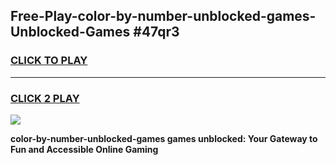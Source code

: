 
## Free-Play-color-by-number-unblocked-games-Unblocked-Games #47qr3
<h3>
<a href="https://news.freeplayer.one?title=color-by-number-unblocked-games&ref=8M">CLICK TO PLAY</a></h3>
<hr>

<h3>
<a href="https://news.freeplayer.one?title=color-by-number-unblocked-games&ref=8M">CLICK 2 PLAY</a>
  
</h3>

<a href="https://news.freeplayer.one?title=color-by-number-unblocked-games&ref=8M"><img src="https://clearcache.store/games.png"></a>


**color-by-number-unblocked-games games unblocked: Your Gateway to Fun and Accessible Online Gaming**
